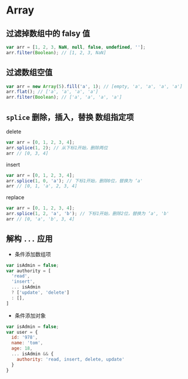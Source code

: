 # Array

## 过滤掉数组中的 falsy 值

``` js
var arr = [1, 2, 3, NaN, null, false, undefined, ''];
arr.filter(Boolean); // [1, 2, 3, NaN]
```

## 过滤数组空值

``` js
var arr = new Array(5).fill('a', 1); // [empty, 'a', 'a', 'a', 'a']
arr.flat(); // ['a', 'a', 'a', 'a']
arr.filter(Boolean); // ['a', 'a', 'a', 'a']
```

## `splice` 删除，插入，替换 数组指定项

delete

``` js
var arr = [0, 1, 2, 3, 4];
arr.splice(1, 2); // 从下标1开始，删除两位
arr // [0, 3, 4]
```

insert

``` js
var arr = [0, 1, 2, 3, 4];
arr.splice(1, 0, 'a'); // 下标1开始，删除0位，替换为 ‘a'
arr // [0, 1, 'a', 2, 3, 4]
```

replace

``` js
var arr = [0, 1, 2, 3, 4];
arr.splice(1, 2, 'a', 'b'); // 下标1开始，删除2位，替换为 ‘a', 'b'
arr // [0, 'a', 'b', 3, 4]
```

## 解构 `...` 应用

- 条件添加数组项

``` js
var isAdmin = false;
var authority = [
  'read',
  'insert',
  ... isAdmin
  ? ['update', 'delete']
  : [],
]
```

- 条件添加对象

``` js
var isAdmin = false;
var user = {
  id: '978',
  name: 'tom',
  age: 18,
  ... isAdmin && {
    authority: 'read, insert, delete, update'
  }
}
```
